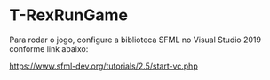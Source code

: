 # T-RexRunGame

Para rodar o jogo, configure a biblioteca SFML no Visual Studio 2019 conforme link abaixo:

https://www.sfml-dev.org/tutorials/2.5/start-vc.php
